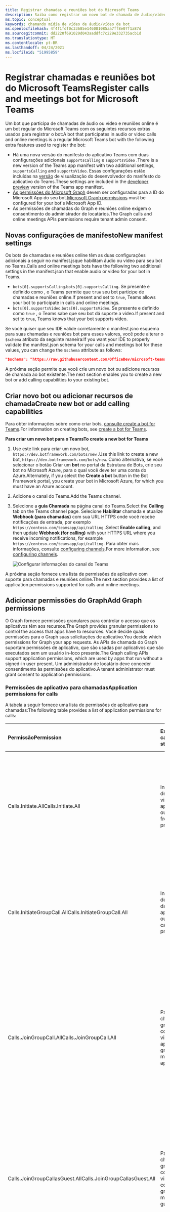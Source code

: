```yaml
---
title: Registrar chamadas e reuniões bot do Microsoft Teams
description: Saiba como registrar um novo bot de chamada de áudio/vídeo para o Microsoft Teams
ms.topic: conceptual
keywords: chamando mídia de vídeo de áudio/vídeo de bot
ms.openlocfilehash: 4f4f1fdf0c33685e146081085aa7ff8e07f1a87d
ms.sourcegitcommit: dd2220f691029d043aaddfc7c229e332735acb1d
ms.translationtype: MT
ms.contentlocale: pt-BR
ms.lasthandoff: 04/24/2021
ms.locfileid: "51995859"
---
```

# <a name="register-calls-and-meetings-bot-for-microsoft-teams"></a><span data-ttu-id="976a6-104">Registrar chamadas e reuniões bot do Microsoft Teams</span><span class="sxs-lookup"><span data-stu-id="976a6-104">Register calls and meetings bot for Microsoft Teams</span></span>

<span data-ttu-id="976a6-105">Um bot que participa de chamadas de áudio ou vídeo e reuniões online é um bot regular do Microsoft Teams com os seguintes recursos extras usados para registrar o bot:</span><span class="sxs-lookup"><span data-stu-id="976a6-105">A bot that participates in audio or video calls and online meetings is a regular Microsoft Teams bot with the following extra features used to register the bot:</span></span>

* <span data-ttu-id="976a6-106">Há uma nova versão do manifesto do aplicativo Teams com duas configurações adicionais `supportsCalling` e `supportsVideo` .</span><span class="sxs-lookup"><span data-stu-id="976a6-106">There is a new version of the Teams app manifest with two additional settings, `supportsCalling` and `supportsVideo`.</span></span> <span data-ttu-id="976a6-107">Essas configurações estão incluídas na [versão](../../resources/dev-preview/developer-preview-intro.md) de visualização do desenvolvedor do manifesto do aplicativo do Teams.</span><span class="sxs-lookup"><span data-stu-id="976a6-107">These settings are included in the [developer preview](../../resources/dev-preview/developer-preview-intro.md) version of the Teams app manifest.</span></span>
* <span data-ttu-id="976a6-108">[As permissões do Microsoft Graph](./registering-calling-bot.md#add-graph-permissions) devem ser configuradas para a ID do Microsoft App do seu bot.</span><span class="sxs-lookup"><span data-stu-id="976a6-108">[Microsoft Graph permissions](./registering-calling-bot.md#add-graph-permissions) must be configured for your bot's Microsoft App ID.</span></span>
* <span data-ttu-id="976a6-109">As permissões de chamadas do Graph e reuniões online exigem o consentimento do administrador de locatários.</span><span class="sxs-lookup"><span data-stu-id="976a6-109">The Graph calls and online meetings APIs permissions require tenant admin consent.</span></span>

## <a name="new-manifest-settings"></a><span data-ttu-id="976a6-110">Novas configurações de manifesto</span><span class="sxs-lookup"><span data-stu-id="976a6-110">New manifest settings</span></span>

<span data-ttu-id="976a6-111">Os bots de chamadas e reuniões online têm as duas configurações adicionais a seguir no manifest.jsque habilitam áudio ou vídeo para seu bot no Teams.</span><span class="sxs-lookup"><span data-stu-id="976a6-111">Calls and online meetings bots have the following two additional settings in the manifest.json that enable audio or video for your bot in Teams.</span></span>

* <span data-ttu-id="976a6-112">`bots[0].supportsCalling`.</span><span class="sxs-lookup"><span data-stu-id="976a6-112">`bots[0].supportsCalling`.</span></span> <span data-ttu-id="976a6-113">Se presente e definido como , o Teams permite que `true` seu bot participe de chamadas e reuniões online.</span><span class="sxs-lookup"><span data-stu-id="976a6-113">If present and set to `true`, Teams allows your bot to participate in calls and online meetings.</span></span>
* <span data-ttu-id="976a6-114">`bots[0].supportsVideo`.</span><span class="sxs-lookup"><span data-stu-id="976a6-114">`bots[0].supportsVideo`.</span></span> <span data-ttu-id="976a6-115">Se presente e definido como `true` , o Teams sabe que seu bot dá suporte a vídeo.</span><span class="sxs-lookup"><span data-stu-id="976a6-115">If present and set to `true`, Teams knows that your bot supports video.</span></span>

<span data-ttu-id="976a6-116">Se você quiser que seu IDE valide corretamente o manifest.jsno esquema para suas chamadas e reuniões bot para esses valores, você pode alterar o `$schema` atributo da seguinte maneira:</span><span class="sxs-lookup"><span data-stu-id="976a6-116">If you want your IDE to properly validate the manifest.json schema for your calls and meetings bot for these values, you can change the `$schema` attribute as follows:</span></span>

```json
"$schema": "https://raw.githubusercontent.com/OfficeDev/microsoft-teams-app-schema/preview/DevPreview/MicrosoftTeams.schema.json",
```

<span data-ttu-id="976a6-117">A próxima seção permite que você crie um novo bot ou adicione recursos de chamada ao bot existente.</span><span class="sxs-lookup"><span data-stu-id="976a6-117">The next section enables you to create a new bot or add calling capabilities to your existing bot.</span></span>

## <a name="create-new-bot-or-add-calling-capabilities"></a><span data-ttu-id="976a6-118">Criar novo bot ou adicionar recursos de chamada</span><span class="sxs-lookup"><span data-stu-id="976a6-118">Create new bot or add calling capabilities</span></span>

<span data-ttu-id="976a6-119">Para obter informações sobre como criar bots, [consulte create a bot for Teams](../how-to/create-a-bot-for-teams.md).</span><span class="sxs-lookup"><span data-stu-id="976a6-119">For information on creating bots, see [create a bot for Teams](../how-to/create-a-bot-for-teams.md).</span></span>

<span data-ttu-id="976a6-120">**Para criar um novo bot para o Teams**</span><span class="sxs-lookup"><span data-stu-id="976a6-120">**To create a new bot for Teams**</span></span>

1. <span data-ttu-id="976a6-121">Use este link para criar um novo bot, `https://dev.botframework.com/bots/new` .</span><span class="sxs-lookup"><span data-stu-id="976a6-121">Use this link to create a new bot, `https://dev.botframework.com/bots/new`.</span></span> <span data-ttu-id="976a6-122">Como alternativa, se você selecionar o botão Criar um **bot** no portal da Estrutura de Bots, crie seu bot no Microsoft Azure, para o qual você deve ter uma conta do Azure.</span><span class="sxs-lookup"><span data-stu-id="976a6-122">Alternately, if you select the **Create a bot** button in the Bot Framework portal, you create your bot in Microsoft Azure, for which you must have an Azure account.</span></span>
1. <span data-ttu-id="976a6-123">Adicione o canal do Teams.</span><span class="sxs-lookup"><span data-stu-id="976a6-123">Add the Teams channel.</span></span>
1. <span data-ttu-id="976a6-124">Selecione a **guia Chamada** na página canal do Teams.</span><span class="sxs-lookup"><span data-stu-id="976a6-124">Select the **Calling** tab on the Teams channel page.</span></span> <span data-ttu-id="976a6-125">Selecione **Habilitar** chamada e atualize **Webhook (para chamadas)** com sua URL HTTPS onde você recebe notificações de entrada, por exemplo `https://contoso.com/teamsapp/api/calling` .</span><span class="sxs-lookup"><span data-stu-id="976a6-125">Select **Enable calling**, and then update **Webhook (for calling)** with your HTTPS URL where you receive incoming notifications, for example `https://contoso.com/teamsapp/api/calling`.</span></span> <span data-ttu-id="976a6-126">Para obter mais informações, consulte [configuring channels](/bot-framework/portal-configure-channels).</span><span class="sxs-lookup"><span data-stu-id="976a6-126">For more information, see [configuring channels](/bot-framework/portal-configure-channels).</span></span>

    ![Configurar informações do canal do Teams](~/assets/images/calls-and-meetings/configure-msteams-channel.png)

<span data-ttu-id="976a6-128">A próxima seção fornece uma lista de permissões de aplicativo com suporte para chamadas e reuniões online.</span><span class="sxs-lookup"><span data-stu-id="976a6-128">The next section provides a list of application permissions supported for calls and online meetings.</span></span>

## <a name="add-graph-permissions"></a><span data-ttu-id="976a6-129">Adicionar permissões do Graph</span><span class="sxs-lookup"><span data-stu-id="976a6-129">Add Graph permissions</span></span>

<span data-ttu-id="976a6-130">O Graph fornece permissões granulares para controlar o acesso que os aplicativos têm aos recursos.</span><span class="sxs-lookup"><span data-stu-id="976a6-130">The Graph provides granular permissions to control the access that apps have to resources.</span></span> <span data-ttu-id="976a6-131">Você decide quais permissões para o Graph suas solicitações de aplicativo.</span><span class="sxs-lookup"><span data-stu-id="976a6-131">You decide which permissions for Graph your app requests.</span></span> <span data-ttu-id="976a6-132">As APIs de chamada do Graph suportam permissões de aplicativo, que são usadas por aplicativos que são executados sem um usuário in-loco presente.</span><span class="sxs-lookup"><span data-stu-id="976a6-132">The Graph calling APIs support application permissions, which are used by apps that run without a signed-in user present.</span></span> <span data-ttu-id="976a6-133">Um administrador de locatário deve conceder consentimento às permissões do aplicativo.</span><span class="sxs-lookup"><span data-stu-id="976a6-133">A tenant administrator must grant consent to application permissions.</span></span>

### <a name="application-permissions-for-calls"></a><span data-ttu-id="976a6-134">Permissões de aplicativo para chamadas</span><span class="sxs-lookup"><span data-stu-id="976a6-134">Application permissions for calls</span></span>

<span data-ttu-id="976a6-135">A tabela a seguir fornece uma lista de permissões de aplicativo para chamadas:</span><span class="sxs-lookup"><span data-stu-id="976a6-135">The following table provides a list of application permissions for calls:</span></span>

|<span data-ttu-id="976a6-136">Permissão</span><span class="sxs-lookup"><span data-stu-id="976a6-136">Permission</span></span>    |<span data-ttu-id="976a6-137">Exibir cadeia de caracteres</span><span class="sxs-lookup"><span data-stu-id="976a6-137">Display string</span></span>   |<span data-ttu-id="976a6-138">Descrição</span><span class="sxs-lookup"><span data-stu-id="976a6-138">Description</span></span> |<span data-ttu-id="976a6-139">Consentimento do administrador necessário</span><span class="sxs-lookup"><span data-stu-id="976a6-139">Admin consent required</span></span> |
|:-----------------------------|:-----------------------------------------|:-----------------|:-----------------|
| <span data-ttu-id="976a6-140">Calls.Initiate.All</span><span class="sxs-lookup"><span data-stu-id="976a6-140">Calls.Initiate.All</span></span> |<span data-ttu-id="976a6-141">Inicie chamadas de saída 1:1 da visualização do aplicativo.</span><span class="sxs-lookup"><span data-stu-id="976a6-141">Initiate outgoing 1:1 calls from the app preview.</span></span> |<span data-ttu-id="976a6-142">Permite que o aplicativo faça chamadas de saída para um único usuário e transfira chamadas para usuários no diretório da sua organização, sem um usuário conectado.</span><span class="sxs-lookup"><span data-stu-id="976a6-142">Allows the app to place outbound calls to a single user and transfer calls to users in your organization’s directory, without a signed-in user.</span></span>|<span data-ttu-id="976a6-143">Sim</span><span class="sxs-lookup"><span data-stu-id="976a6-143">Yes</span></span>|
| <span data-ttu-id="976a6-144">Calls.InitiateGroupCall.All</span><span class="sxs-lookup"><span data-stu-id="976a6-144">Calls.InitiateGroupCall.All</span></span> |<span data-ttu-id="976a6-145">Inicie chamadas de grupo de saída da visualização do aplicativo.</span><span class="sxs-lookup"><span data-stu-id="976a6-145">Initiate outgoing group calls from the app preview.</span></span> |<span data-ttu-id="976a6-146">Permite que o aplicativo faça chamadas para vários usuários e adicione participantes a reuniões em sua organização, sem um usuário conectado.</span><span class="sxs-lookup"><span data-stu-id="976a6-146">Allows the app to place outbound calls to multiple users and add participants to meetings in your organization, without a signed-in user.</span></span>|<span data-ttu-id="976a6-147">Sim</span><span class="sxs-lookup"><span data-stu-id="976a6-147">Yes</span></span>|
| <span data-ttu-id="976a6-148">Calls.JoinGroupCall.All</span><span class="sxs-lookup"><span data-stu-id="976a6-148">Calls.JoinGroupCall.All</span></span> |<span data-ttu-id="976a6-149">Participe de chamadas de grupo e reuniões como uma visualização de aplicativo.</span><span class="sxs-lookup"><span data-stu-id="976a6-149">Join group calls and meetings as an app preview.</span></span> |<span data-ttu-id="976a6-150">Permite que o aplicativo ingresse em reuniões agendadas e chamadas de grupo em sua organização, sem um usuário conectado.</span><span class="sxs-lookup"><span data-stu-id="976a6-150">Allows the app to join group calls and scheduled meetings in your organization, without a signed-in user.</span></span> <span data-ttu-id="976a6-151">O aplicativo é ingressado com os privilégios de um usuário de diretório para reuniões em seu locatário.</span><span class="sxs-lookup"><span data-stu-id="976a6-151">The app is joined with the privileges of a directory user to meetings in your tenant.</span></span>|<span data-ttu-id="976a6-152">Sim</span><span class="sxs-lookup"><span data-stu-id="976a6-152">Yes</span></span>|
| <span data-ttu-id="976a6-153">Calls.JoinGroupCallasGuest.All</span><span class="sxs-lookup"><span data-stu-id="976a6-153">Calls.JoinGroupCallasGuest.All</span></span> |<span data-ttu-id="976a6-154">Participe de chamadas de grupo e reuniões como uma visualização de convidados.</span><span class="sxs-lookup"><span data-stu-id="976a6-154">Join group calls and meetings as a guest preview.</span></span> |<span data-ttu-id="976a6-155">Permite que o aplicativo ingresse anonimamente no grupo chamadas e em reuniões agendadas em sua organização, sem um usuário conectado.</span><span class="sxs-lookup"><span data-stu-id="976a6-155">Allows the app to anonymously join group calls and scheduled meetings in your organization, without a signed-in user.</span></span> <span data-ttu-id="976a6-156">O aplicativo é ingressado como convidado para reuniões em seu locatário.</span><span class="sxs-lookup"><span data-stu-id="976a6-156">The app is joined as a guest to meetings in your tenant.</span></span>|<span data-ttu-id="976a6-157">Sim</span><span class="sxs-lookup"><span data-stu-id="976a6-157">Yes</span></span>|
| <span data-ttu-id="976a6-158">Calls.AccessMedia.All</span><span class="sxs-lookup"><span data-stu-id="976a6-158">Calls.AccessMedia.All</span></span> |<span data-ttu-id="976a6-159">Acessar fluxos de mídia em uma chamada como uma visualização de aplicativo.</span><span class="sxs-lookup"><span data-stu-id="976a6-159">Access media streams in a call as an app preview.</span></span> |<span data-ttu-id="976a6-160">Permite que o aplicativo obtenha acesso direto aos fluxos de mídia em uma chamada sem um usuário conectado.</span><span class="sxs-lookup"><span data-stu-id="976a6-160">Allows the app to get direct access to media streams in a call, without a signed-in user.</span></span>|<span data-ttu-id="976a6-161">Sim</span><span class="sxs-lookup"><span data-stu-id="976a6-161">Yes</span></span>|

> [!IMPORTANT]
> <span data-ttu-id="976a6-162">Você não pode usar a API do Media Access para gravar ou persistir conteúdo de mídia de chamadas ou reuniões que seu aplicativo acessa ou derivar dados desse registro ou gravação de conteúdo de mídia.</span><span class="sxs-lookup"><span data-stu-id="976a6-162">You cannot use the Media Access API to record or otherwise persist media content from calls or meetings that your application accesses or derive data from that media content record or recording.</span></span> <span data-ttu-id="976a6-163">Primeiro, você deve chamar a [ `updateRecordingStatus` API](/graph/api/call-updaterecordingstatus) para indicar que a gravação foi iniciada e receber uma resposta de sucesso dessa API.</span><span class="sxs-lookup"><span data-stu-id="976a6-163">You must first call the [`updateRecordingStatus` API](/graph/api/call-updaterecordingstatus) to indicate that recording has begun, and receive a success reply from that API.</span></span> <span data-ttu-id="976a6-164">Se o aplicativo começar a gravar qualquer reunião ou chamada, ele deve encerrar a gravação antes de chamar a API para indicar que a `updateRecordingStatus` gravação terminou.</span><span class="sxs-lookup"><span data-stu-id="976a6-164">If your application begins recording any meeting or call, it must end the recording before calling the `updateRecordingStatus` API to indicate that the recording has ended.</span></span>

### <a name="application-permissions-for-online-meetings"></a><span data-ttu-id="976a6-165">Permissões de aplicativo para reuniões online</span><span class="sxs-lookup"><span data-stu-id="976a6-165">Application permissions for online meetings</span></span>

<span data-ttu-id="976a6-166">A tabela a seguir fornece uma lista de permissões de aplicativo para reuniões online:</span><span class="sxs-lookup"><span data-stu-id="976a6-166">The following table provides a list of application permissions for online meetings:</span></span>

|<span data-ttu-id="976a6-167">Permissão</span><span class="sxs-lookup"><span data-stu-id="976a6-167">Permission</span></span>    |<span data-ttu-id="976a6-168">Exibir cadeia de caracteres</span><span class="sxs-lookup"><span data-stu-id="976a6-168">Display string</span></span>   |<span data-ttu-id="976a6-169">Descrição</span><span class="sxs-lookup"><span data-stu-id="976a6-169">Description</span></span> |<span data-ttu-id="976a6-170">Consentimento do administrador necessário</span><span class="sxs-lookup"><span data-stu-id="976a6-170">Admin consent required</span></span> |
|:-----------------------------|:-----------------------------------------|:-----------------|:-----------------|
| <span data-ttu-id="976a6-171">OnlineMeetings.Read.All</span><span class="sxs-lookup"><span data-stu-id="976a6-171">OnlineMeetings.Read.All</span></span> |<span data-ttu-id="976a6-172">Ler detalhes da reunião online na visualização do aplicativo</span><span class="sxs-lookup"><span data-stu-id="976a6-172">Read online meeting details from the app preview</span></span>|<span data-ttu-id="976a6-173">Permite que o aplicativo leia os detalhes da reunião online em sua organização, sem um usuário in-locar.</span><span class="sxs-lookup"><span data-stu-id="976a6-173">Allows the app to read online meeting details in your organization, without a signed-in user.</span></span>|<span data-ttu-id="976a6-174">Sim</span><span class="sxs-lookup"><span data-stu-id="976a6-174">Yes</span></span>|
| <span data-ttu-id="976a6-175">OnlineMeetings.ReadWrite.All</span><span class="sxs-lookup"><span data-stu-id="976a6-175">OnlineMeetings.ReadWrite.All</span></span> |<span data-ttu-id="976a6-176">Ler e criar reuniões online na visualização do aplicativo em nome de um usuário</span><span class="sxs-lookup"><span data-stu-id="976a6-176">Read and create online meetings from the app preview on behalf of a user</span></span>|<span data-ttu-id="976a6-177">Permite que o aplicativo crie reuniões online em sua organização em nome de um usuário, sem um usuário de acesso.</span><span class="sxs-lookup"><span data-stu-id="976a6-177">Allows the app to create online meetings in your organization on behalf of a user, without a signed-in user.</span></span>|<span data-ttu-id="976a6-178">Sim</span><span class="sxs-lookup"><span data-stu-id="976a6-178">Yes</span></span>|

### <a name="assign-permissions"></a><span data-ttu-id="976a6-179">Atribuir permissões</span><span class="sxs-lookup"><span data-stu-id="976a6-179">Assign permissions</span></span>

<span data-ttu-id="976a6-180">Você deve configurar as permissões de aplicativo para seu bot antecipadamente usando o portal do [Azure](https://aka.ms/aadapplist) se preferir usar o ponto de extremidade V1 do [Azure Active Directory (AAD).](/azure/active-directory/develop/azure-ad-endpoint-comparison)</span><span class="sxs-lookup"><span data-stu-id="976a6-180">You must configure the application permissions for your bot in advance by using the [Azure portal](https://aka.ms/aadapplist) if you prefer to use the [Azure Active Directory (AAD) V1 endpoint](/azure/active-directory/develop/azure-ad-endpoint-comparison).</span></span>

### <a name="get-tenant-administrator-consent"></a><span data-ttu-id="976a6-181">Obter consentimento do administrador de locatários</span><span class="sxs-lookup"><span data-stu-id="976a6-181">Get tenant administrator consent</span></span>

<span data-ttu-id="976a6-182">Para aplicativos que usam o ponto de extremidade do AAD V1, um administrador de locatários pode consentir com as permissões do aplicativo usando o portal do [Azure](https://portal.azure.com) quando seu aplicativo estiver instalado em sua organização.</span><span class="sxs-lookup"><span data-stu-id="976a6-182">For apps using the AAD V1 endpoint, a tenant administrator can consent to the application permissions using the [Azure portal](https://portal.azure.com) when your app is installed in their organization.</span></span> <span data-ttu-id="976a6-183">Como alternativa, você pode fornecer uma experiência de assinatura em seu aplicativo por meio do qual os administradores podem consentir com as permissões configuradas.</span><span class="sxs-lookup"><span data-stu-id="976a6-183">Alternately, you can provide a sign-up experience in your app through which administrators can consent to the permissions you configured.</span></span> <span data-ttu-id="976a6-184">Depois que o consentimento do administrador é registrado pelo AAD, seu aplicativo pode solicitar tokens sem precisar solicitar consentimento novamente.</span><span class="sxs-lookup"><span data-stu-id="976a6-184">Once administrator consent is recorded by AAD, your app can request tokens without having to request consent again.</span></span>

<span data-ttu-id="976a6-185">Você pode contar com um administrador para conceder as permissões que seu aplicativo precisa no [portal do Azure.](https://portal.azure.com)</span><span class="sxs-lookup"><span data-stu-id="976a6-185">You can rely on an administrator to grant the permissions your app needs at the [Azure portal](https://portal.azure.com).</span></span> <span data-ttu-id="976a6-186">Uma opção melhor é fornecer uma experiência de assinatura para administradores usando o ponto de extremidade do AAD `/adminconsent` V2.</span><span class="sxs-lookup"><span data-stu-id="976a6-186">A better option is to provide a sign-up experience for administrators by using the AAD V2 `/adminconsent` endpoint.</span></span> <span data-ttu-id="976a6-187">Para obter mais informações, consulte [instruções sobre como construir uma URL de consentimento do administrador.](https://developer.microsoft.com/graph/docs/concepts/auth_v2_service#3-get-administrator-consent)</span><span class="sxs-lookup"><span data-stu-id="976a6-187">For more information, see [instructions on constructing an Admin consent URL](https://developer.microsoft.com/graph/docs/concepts/auth_v2_service#3-get-administrator-consent).</span></span>

> [!NOTE]
> <span data-ttu-id="976a6-188">Para construir a URL de consentimento do administrador do locatário, é necessário um URI de redirecionamento configurado ou URL de resposta no portal de [registro do aplicativo.](https://apps.dev.microsoft.com/)</span><span class="sxs-lookup"><span data-stu-id="976a6-188">To construct the tenant Admin consent URL, a configured redirect URI or reply URL in the [app registration portal](https://apps.dev.microsoft.com/) is required.</span></span> <span data-ttu-id="976a6-189">Para adicionar URLs de resposta para seu bot, acesse seu registro de bot, escolha **Opções Avançadas**  >  **Editar Manifesto do Aplicativo.**</span><span class="sxs-lookup"><span data-stu-id="976a6-189">To add reply URLs for your bot, access your bot registration, choose **Advanced Options** > **Edit Application Manifest**.</span></span> <span data-ttu-id="976a6-190">Adicione sua URL de redirecionamento à `replyUrls` coleção.</span><span class="sxs-lookup"><span data-stu-id="976a6-190">Add your redirect URL to the `replyUrls` collection.</span></span>

> [!IMPORTANT]
> <span data-ttu-id="976a6-191">Sempre que você fizer uma alteração nas permissões do aplicativo, também deverá repetir o processo de consentimento do administrador.</span><span class="sxs-lookup"><span data-stu-id="976a6-191">Anytime you make a change to your application's permissions, you must also repeat the Admin consent process.</span></span> <span data-ttu-id="976a6-192">As alterações feitas no portal de registro do aplicativo não serão refletidas até que o consentimento tenha sido reaplicado pelo administrador do locatário.</span><span class="sxs-lookup"><span data-stu-id="976a6-192">Changes made in the app registration portal are not reflected until the consent has been reapplied by the tenant's administrator.</span></span>

## <a name="next-step"></a><span data-ttu-id="976a6-193">Próxima etapa</span><span class="sxs-lookup"><span data-stu-id="976a6-193">Next step</span></span>

> [!div class="nextstepaction"]
> [<span data-ttu-id="976a6-194">Notificações de chamadas recebidas</span><span class="sxs-lookup"><span data-stu-id="976a6-194">Incoming call notifications</span></span>](~/bots/calls-and-meetings/call-notifications.md)
